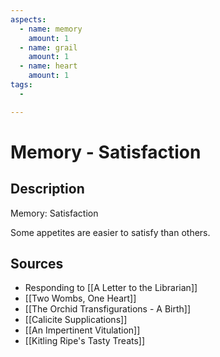 ```yaml
---
aspects:
  - name: memory
    amount: 1
  - name: grail
    amount: 1
  - name: heart
    amount: 1
tags:
  - 

---
```


# Memory - Satisfaction

## Description
Memory: Satisfaction

Some appetites are easier to satisfy than others.
## Sources
- Responding to [[A Letter to the Librarian]]
- [[Two Wombs, One Heart]]
- [[The Orchid Transfigurations - A Birth]]
- [[Calicite Supplications]]
- [[An Impertinent Vitulation]]
- [[Kitling Ripe's Tasty Treats]]